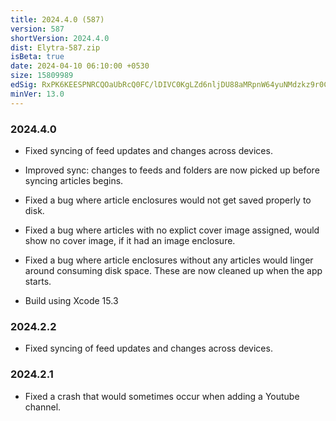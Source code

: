 ```yaml
---
title: 2024.4.0 (587)
version: 587
shortVersion: 2024.4.0
dist: Elytra-587.zip
isBeta: true
date: 2024-04-10 06:10:00 +0530
size: 15809989
edSig: RxPK6KEESPNRCQOaUbRcQ0FC/lDIVC0KgLZd6nljDU88aMRpnW64yuNMdzkz9r0CucshVNn6A8G7ZqiqrRC/DA==
minVer: 13.0
---
```


### 2024.4.0

- Fixed syncing of feed updates and changes across devices.

- Improved sync: changes to feeds and folders are now picked up before syncing articles begins. 

- Fixed a bug where article enclosures would not get saved properly to disk. 

- Fixed a bug where articles with no explict cover image assigned, would show no cover image, if it had an image enclosure. 

- Fixed a bug where article enclosures without any articles would linger around consuming disk space. These are now cleaned up when the app starts.

- Build using Xcode 15.3

### 2024.2.2

- Fixed syncing of feed updates and changes across devices.

### 2024.2.1

- Fixed a crash that would sometimes occur when adding a Youtube channel.